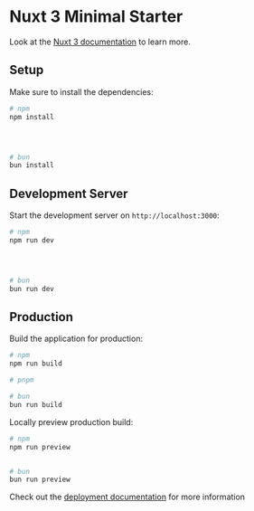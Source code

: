# Nuxt 3 Minimal Starter

Look at the [Nuxt 3 documentation](https://nuxt.com/docs/getting-started/introduction) to learn more.

## Setup

Make sure to install the dependencies:

```bash
# npm
npm install




# bun
bun install
```

## Development Server

Start the development server on `http://localhost:3000`:

```bash
# npm
npm run dev




# bun
bun run dev
```

## Production

Build the application for production:

```bash
# npm
npm run build

# pnpm

# bun
bun run build
```

Locally preview production build:

```bash
# npm
npm run preview


# bun
bun run preview
```

Check out the [deployment documentation](https://nuxt.com/docs/getting-started/deployment) for more information
